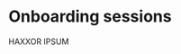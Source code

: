 # Onboarding sessions

HAXXOR IPSUM


<!-- ##DOCS-SOURCER-START
{
  "sourcePlugin": "local-copier",
  "hash": "9dc9754578f2d5ceb1e535586dd93c36"
}
##DOCS-SOURCER-END -->
